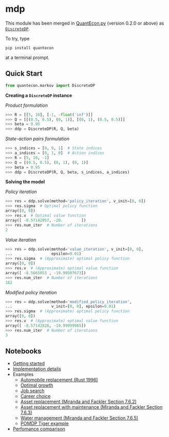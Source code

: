 mdp
===

This module has been merged in
[QuantEcon.py](https://github.com/QuantEcon/QuantEcon.py)
(version 0.2.0 or above) as
[`DiscreteDP`](https://github.com/QuantEcon/QuantEcon.py/blob/master/quantecon/markov/ddp.py).

To try, type

```
pip install quantecon
```

at a terminal prompt.


## Quick Start

```python
from quantecon.markov import DiscreteDP
```

**Creating a `DiscreteDP` instance**

*Product formulation*

```python
>>> R = [[5, 10], [-1, -float('inf')]]
>>> Q = [[(0.5, 0.5), (0, 1)], [(0, 1), (0.5, 0.5)]]
>>> beta = 0.95
>>> ddp = DiscreteDP(R, Q, beta)
```

*State-action pairs formulation*

```python
>>> s_indices = [0, 0, 1]  # State indices
>>> a_indices = [0, 1, 0]  # Action indices
>>> R = [5, 10, -1]
>>> Q = [(0.5, 0.5), (0, 1), (0, 1)]
>>> beta = 0.95
>>> ddp = DiscreteDP(R, Q, beta, s_indices, a_indices)
```

**Solving the model**

*Policy iteration*

```python
>>> res = ddp.solve(method='policy_iteration', v_init=[0, 0])
>>> res.sigma  # Optimal policy function
array([0, 0])
>>> res.v  # Optimal value function
array([ -8.57142857, -20.        ])
>>> res.num_iter  # Number of iterations
2
```

*Value iteration*

```python
>>> res = ddp.solve(method='value_iteration', v_init=[0, 0],
...                 epsilon=0.01)
>>> res.sigma  # (Approximate) optimal policy function
array([0, 0])
>>> res.v  # (Approximate) optimal value function
array([ -8.5665053 , -19.99507673])
>>> res.num_iter  # Number of iterations
162
```

*Modified policy iteration*

```python
>>> res = ddp.solve(method='modified_policy_iteration',
...                 v_init=[0, 0], epsilon=0.01)
>>> res.sigma  # (Approximate) optimal policy function
array([0, 0])
>>> res.v  # (Approximate) optimal value function
array([ -8.57142826, -19.99999965])
>>> res.num_iter  # Number of iterations
3
```


## Notebooks

* [Getting started](http://nbviewer.ipython.org/github/QuantEcon/QuantEcon.site/blob/mdp/_static/notebooks/inwork/ddp/ddp_intro.ipynb)
* [Implementation details](http://nbviewer.ipython.org/github/QuantEcon/QuantEcon.site/blob/mdp/_static/notebooks/inwork/ddp/ddp_theory.ipynb)
* Examples
  * [Automobile replacement (Rust 1996)](http://nbviewer.ipython.org/github/QuantEcon/QuantEcon.site/blob/mdp/_static/notebooks/inwork/ddp/ddp_ex_rust96.ipynb)
  * [Optimal growth](http://nbviewer.ipython.org/github/QuantEcon/QuantEcon.site/blob/mdp/_static/notebooks/inwork/ddp/ddp_ex_optgrowth.ipynb)
  * [Job search](http://nbviewer.ipython.org/github/oyamad/mdp/blob/master/ddp_ex_job_search.ipynb)
  * [Career choice](http://nbviewer.ipython.org/github/oyamad/mdp/blob/master/ddp_ex_career.ipynb)
  * [Asset replacement (Miranda and Fackler Section 7.6.2)](http://nbviewer.ipython.org/github/oyamad/mdp/blob/master/ddp_ex_MF_7_6_2.ipynb)
  * [Asset replacement with maintenance (Miranda and Fackler Section 7.6.3)](http://nbviewer.ipython.org/github/oyamad/mdp/blob/master/ddp_ex_MF_7_6_3.ipynb)
  * [Water management (Miranda and Fackler Section 7.6.5)](http://nbviewer.ipython.org/github/oyamad/mdp/blob/master/ddp_ex_MF_7_6_5.ipynb)
  * [POMDP Tiger example](http://nbviewer.ipython.org/github/oyamad/mdp/blob/master/pomdp_tiger.ipynb)
* [Perfomance comparison](http://nbviewer.ipython.org/github/oyamad/mdp/blob/master/ddp_performance.ipynb)
